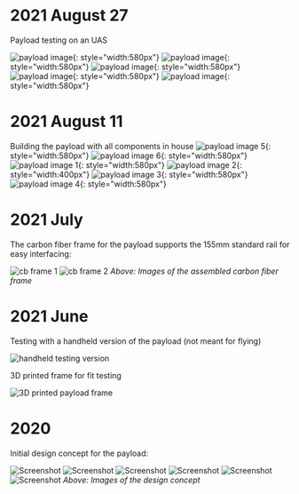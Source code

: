 
# 2021 August 27

Payload testing on an UAS

![payload image](img/uas1.png){: style="width:580px"}
![payload image](img/uas2.png){: style="width:580px"}
![payload image](img/uas3.png){: style="width:580px"}
![payload image](img/uas4.png){: style="width:580px"}
![payload image](img/uas5.png){: style="width:580px"}

# 2021 August 11

Building the payload with all components in house
![payload image 5](img/payload_build5.png){: style="width:580px"}
![payload image 6](img/payload_build6.png){: style="width:580px"}
![payload image 1](img/payload_build1.png){: style="width:580px"}
![payload image 2](img/payload_build2.png){: style="width:400px"}
![payload image 3](img/payload_build3.png){: style="width:580px"}
![payload image 4](img/payload_build4.png){: style="width:580px"}

# 2021 July

The carbon fiber frame for the payload supports the 155mm standard rail for easy interfacing:

![cb frame 1](img/cb2.jpg)
![cb frame 2](img/cb3.jpg)
*Above: Images of the assembled carbon fiber frame*

# 2021 June

Testing with a handheld version of the payload (not meant for flying)

![handheld testing version](img/handheld1.png)

3D printed frame for fit testing

![3D printed payload frame](img/payload_3d_printed.png)

# 2020

Initial design concept for the payload:

![Screenshot](img/rev1a.png)
![Screenshot](img/rev1b.png)
![Screenshot](img/rev1c.png)
![Screenshot](img/rev1d.png)
![Screenshot](img/rev1e.png)
![Screenshot](img/rev1f.png)
*Above: Images of the design concept*